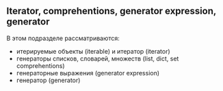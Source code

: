 ## Iterator, comprehentions, generator expression, generator

В этом подразделе рассматриваются:

* итерируемые объекты (iterable) и итератор (iterator)
* генераторы списков, словарей, множеств (list, dict, set comprehentions)
* генераторные выражения (generator expression)
* генератор (generator)

